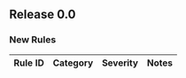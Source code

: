 ﻿## Release 0.0

### New Rules

Rule ID | Category | Severity | Notes
--------|----------|----------|--------------------
